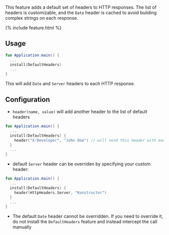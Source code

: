 [//]: # (title: Default Headers)
[//]: # (caption: Send Headers Automatically)
[//]: # (category: servers)
[//]: # (permalink: /servers/features/default-headers.html)
[//]: # (feature: feature)
[//]: # (artifact: io.ktor)
[//]: # (class: io.ktor.features.DefaultHeaders)
[//]: # (redirect_from: redirect_from)
[//]: # (- /features/default-headers.html: - /features/default-headers.html)
[//]: # (ktor_version_review: 1.0.0)

This feature adds a default set of headers to HTTP responses. The list of headers is customizable, and the `Date` header is cached
to avoid building complex strings on each response.   

{% include feature.html %}

## Usage

```kotlin
fun Application.main() {
  ...
  install(DefaultHeaders)
  ...
}
```

This will add `Date` and `Server` headers to each HTTP response.

## Configuration
 
* `header(name, value)` will add another header to the list of default headers

```kotlin
fun Application.main() {
  ...
  install(DefaultHeaders) {
    header("X-Developer", "John Doe") // will send this header with each response
  }
  ...
}
```

* default `Server` header can be overriden by specifying your custom header:

```kotlin
fun Application.main() {
  ...
  install(DefaultHeaders) {
    header(HttpHeaders.Server, "Konstructor") 
  }
  ...
}
```

* The default `Date` header cannot be overridden. If you need to override it, do not install the `DefaultHeaders` feature and instead 
intercept the call manually 